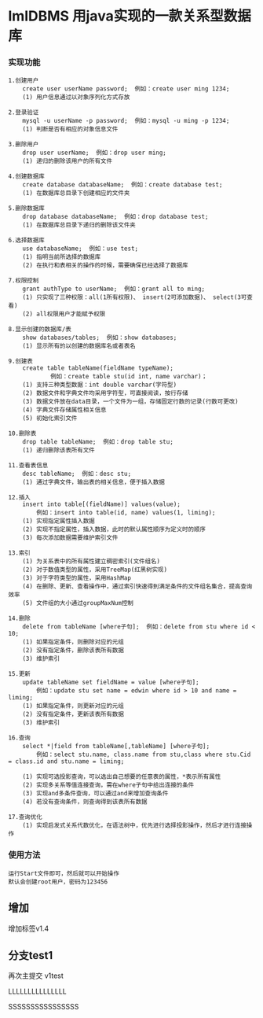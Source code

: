 # lmlDBMS 用java实现的一款关系型数据库

### 实现功能

	1.创建用户
		create user userName password;  例如：create user ming 1234;
		(1) 用户信息通过以对象序列化方式存放
	
	2.登录验证
		mysql -u userName -p password;  例如：mysql -u ming -p 1234;
		(1) 判断是否有相应的对象信息文件
	
	3.删除用户
		drop user userName;  例如：drop user ming;
		(1) 递归的删除该用户的所有文件
	
	4.创建数据库
		create database databaseName;  例如：create database test;
		(1) 在数据库总目录下创建相应的文件夹
	
	5.删除数据库
		drop database databaseName;  例如：drop database test;
		(1) 在数据库总目录下递归的删除该文件夹
	
	6.选择数据库
		use databaseName;  例如：use test;
		(1) 指明当前所选择的数据库
		(2) 在执行和表相关的操作的时候，需要确保已经选择了数据库
	
	7.权限控制
		grant authType to userName;  例如：grant all to ming;
		(1) 只实现了三种权限：all(1所有权限)、 insert(2可添加数据)、 select(3可查看)
		(2) all权限用户才能赋予权限
	
	8.显示创建的数据库/表
		show databases/tables;  例如：show databases;
		(1) 显示所有的以创建的数据库名或者表名
	
	9.创建表
		create table tableName(fieldName typeName);  
				例如：create table stu(id int, name varchar)；
		(1) 支持三种类型数据：int double varchar(字符型)
		(2) 数据文件和字典文件均采用字符型，可直接阅读，按行存储
		(3) 数据文件放在data目录，一个文件为一组，存储固定行数的记录(行数可更改)
		(4) 字典文件存储属性相关信息
		(5) 初始化索引文件
	
	10.删除表
		drop table tableName;  例如：drop table stu;
		(1) 递归删除该表所有文件
	
	11.查看表信息
		desc tableName;  例如：desc stu;
		(1) 通过字典文件，输出表的相关信息，便于插入数据
	
	12.插入
		insert into table[(fieldName)] values(value);
			例如：insert into table(id, name) values(1, liming);
		(1) 实现指定属性插入数据
		(2) 实现不指定属性，插入数据，此时的默认属性顺序为定义时的顺序
		(3) 每次添加数据需要维护索引文件
	
	13.索引
		(1) 为关系表中的所有属性建立稠密索引(文件组名)
		(2) 对于数值类型的属性，采用TreeMap(红黑树实现)
		(3) 对于字符类型的属性，采用HashMap
		(4) 在删除、更新、查看操作中，通过索引快速得到满足条件的文件组名集合，提高查询效率
		(5) 文件组的大小通过groupMaxNum控制
	
	14.删除
		delete from tableName [where子句];  例如：delete from stu where id < 10;
		(1) 如果指定条件，则删除对应的元组
		(2) 没有指定条件，删除该表所有数据
		(3) 维护索引
	
	15.更新
		update tableName set fieldName = value [where子句];
			例如：update stu set name = edwin where id > 10 and name = liming;
		(1) 如果指定条件，则更新对应的元组
		(2) 没有指定条件，更新该表所有数据
		(3) 维护索引
	
	16.查询
		select *|field from tableName[,tableName] [where子句];
			例如：select stu.name, class.name from stu,class where stu.Cid = class.id and stu.name = liming;
															
		(1) 实现可选投影查询，可以选出自己想要的任意表的属性，*表示所有属性
		(2) 实现多关系等值连接查询，需在where子句中给出连接的条件
		(3) 实现and多条件查询，可以通过and来增加查询条件
		(4) 若没有查询条件，则查询得到该表所有数据
	
	17.查询优化
		(1) 实现启发式关系代数优化，在语法树中，优先进行选择投影操作，然后才进行连接操作



### 使用方法
	运行Start文件即可，然后就可以开始操作
	默认会创建root用户，密码为123456

## 增加

增加标签v1.4

## 分支test1

再次主提交
v1test

LLLLLLLLLLLLLLL

SSSSSSSSSSSSSSSS